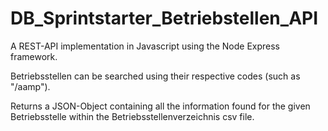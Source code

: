 # DB_Sprintstarter_Betriebstellen_API

A REST-API implementation in Javascript using the Node Express framework. 

Betriebsstellen can be searched using their respective codes (such as "/aamp"). 

Returns a JSON-Object containing all the information found for the given Betriebsstelle within the Betriebsstellenverzeichnis csv file. 
